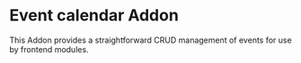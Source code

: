 
# Event calendar Addon

This Addon provides a straightforward CRUD management of events for use by
frontend modules.
